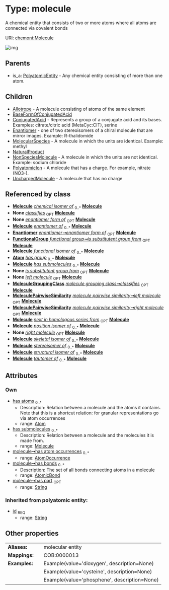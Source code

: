 
# Type: molecule


A chemical entity that consists of two or more atoms where all atoms are connected via covalent bonds

URI: [chemont:Molecule](https://w3id.org/chemont/Molecule)


![img](http://yuml.me/diagram/nofunky;dir:TB/class/[UnchargedMolecule],[PolyatomicIon],[PolyatomicEntity],[NonSpeciesMolecule],[NaturalProduct],[MoleculePairwiseSimilarity],[MoleculeGroupingClass],[Atom]<has%20atoms%200..*-%20[Molecule&#124;has_part:string%20%3F;id(i):string],[Molecule]<has%20submolecules%200..*-%20[Molecule],[AtomicBond]<has%20bonds%200..*-++[Molecule],[AtomOccurrence]<has%20atom%20occurrences%200..*-++[Molecule],[Enantiomer]-%20enantiomer%20form%20of%200..1>[Molecule],[FunctionalGroup]-%20is%20substitutent%20group%20from%200..1>[Molecule],[MoleculeGroupingClass]-%20classifies%200..1>[Molecule],[MoleculePairwiseSimilarity]-%20left%20molecule%200..1>[Molecule],[MoleculePairwiseSimilarity]-%20right%20molecule%200..1>[Molecule],[Molecule]^-[UnchargedMolecule],[Molecule]^-[PolyatomicIon],[Molecule]^-[NonSpeciesMolecule],[Molecule]^-[NaturalProduct],[Molecule]^-[MolecularSpecies],[Molecule]^-[Enantiomer],[Molecule]^-[ConjugatedAcid],[Molecule]^-[BaseFormOfConjugatedAcid],[Molecule]^-[Allotrope],[PolyatomicEntity]^-[Molecule],[MolecularSpecies],[FunctionalGroup],[Enantiomer],[ConjugatedAcid],[BaseFormOfConjugatedAcid],[AtomicBond],[AtomOccurrence],[Atom],[Allotrope])

## Parents

 *  is_a: [PolyatomicEntity](PolyatomicEntity.md) - Any chemical entity consisting of more than one atom.

## Children

 * [Allotrope](Allotrope.md) - A molecule consisting of atoms of the same element
 * [BaseFormOfConjugatedAcid](BaseFormOfConjugatedAcid.md)
 * [ConjugatedAcid](ConjugatedAcid.md) - Represents a group of a conjugate acid and its bases. Examples: citrate/citric acid (MetaCyc:CIT), serine
 * [Enantiomer](Enantiomer.md) - one of two stereoisomers of a chiral molecule that are mirror images. Example: R-thalidomide
 * [MolecularSpecies](MolecularSpecies.md) - A molecule in which the units are identical. Example: methyl
 * [NaturalProduct](NaturalProduct.md)
 * [NonSpeciesMolecule](NonSpeciesMolecule.md) - A molecule in which the units are not identical. Example: sodium chloride
 * [PolyatomicIon](PolyatomicIon.md) - A molecule that has a charge. For example, nitrate (NO3-).
 * [UnchargedMolecule](UnchargedMolecule.md) - A molecule that has no charge

## Referenced by class

 *  **[Molecule](Molecule.md)** *[chemical isomer of](chemical_isomer_of.md)*  <sub>0..*</sub>  **[Molecule](Molecule.md)**
 *  **None** *[classifies](classifies.md)*  <sub>OPT</sub>  **[Molecule](Molecule.md)**
 *  **None** *[enantiomer form of](enantiomer_form_of.md)*  <sub>OPT</sub>  **[Molecule](Molecule.md)**
 *  **[Molecule](Molecule.md)** *[enantiomer of](enantiomer_of.md)*  <sub>0..*</sub>  **[Molecule](Molecule.md)**
 *  **[Enantiomer](Enantiomer.md)** *[enantiomer➞enantiomer form of](enantiomer_enantiomer_form_of.md)*  <sub>OPT</sub>  **[Molecule](Molecule.md)**
 *  **[FunctionalGroup](FunctionalGroup.md)** *[functional group➞is substitutent group from](functional_group_is_substitutent_group_from.md)*  <sub>OPT</sub>  **[Molecule](Molecule.md)**
 *  **[Molecule](Molecule.md)** *[functional isomer of](functional_isomer_of.md)*  <sub>0..*</sub>  **[Molecule](Molecule.md)**
 *  **[Atom](Atom.md)** *[has group](has_group.md)*  <sub>0..*</sub>  **[Molecule](Molecule.md)**
 *  **[Molecule](Molecule.md)** *[has submolecules](has_submolecules.md)*  <sub>0..*</sub>  **[Molecule](Molecule.md)**
 *  **None** *[is substitutent group from](is_substitutent_group_from.md)*  <sub>OPT</sub>  **[Molecule](Molecule.md)**
 *  **None** *[left molecule](left_molecule.md)*  <sub>OPT</sub>  **[Molecule](Molecule.md)**
 *  **[MoleculeGroupingClass](MoleculeGroupingClass.md)** *[molecule grouping class➞classifies](molecule_grouping_class_classifies.md)*  <sub>OPT</sub>  **[Molecule](Molecule.md)**
 *  **[MoleculePairwiseSimilarity](MoleculePairwiseSimilarity.md)** *[molecule pairwise similarity➞left molecule](molecule_pairwise_similarity_left_molecule.md)*  <sub>OPT</sub>  **[Molecule](Molecule.md)**
 *  **[MoleculePairwiseSimilarity](MoleculePairwiseSimilarity.md)** *[molecule pairwise similarity➞right molecule](molecule_pairwise_similarity_right_molecule.md)*  <sub>OPT</sub>  **[Molecule](Molecule.md)**
 *  **[Molecule](Molecule.md)** *[next in homologous series from](next_in_homologous_series_from.md)*  <sub>OPT</sub>  **[Molecule](Molecule.md)**
 *  **[Molecule](Molecule.md)** *[position isomer of](position_isomer_of.md)*  <sub>0..*</sub>  **[Molecule](Molecule.md)**
 *  **None** *[right molecule](right_molecule.md)*  <sub>OPT</sub>  **[Molecule](Molecule.md)**
 *  **[Molecule](Molecule.md)** *[skeletal isomer of](skeletal_isomer_of.md)*  <sub>0..*</sub>  **[Molecule](Molecule.md)**
 *  **[Molecule](Molecule.md)** *[stereoisomer of](stereoisomer_of.md)*  <sub>0..*</sub>  **[Molecule](Molecule.md)**
 *  **[Molecule](Molecule.md)** *[structural isomer of](structural_isomer_of.md)*  <sub>0..*</sub>  **[Molecule](Molecule.md)**
 *  **[Molecule](Molecule.md)** *[tautomer of](tautomer_of.md)*  <sub>0..*</sub>  **[Molecule](Molecule.md)**

## Attributes


### Own

 * [has atoms](has_atoms.md)  <sub>0..*</sub>
    * Description: Relation between a molecule and the atoms it contains. Note that this is a shortcut relation: for granular representations go via atom occurrences
    * range: [Atom](Atom.md)
 * [has submolecules](has_submolecules.md)  <sub>0..*</sub>
    * Description: Relation between a molecule and the molecules it is made from.
    * range: [Molecule](Molecule.md)
 * [molecule➞has atom occurrences](molecule_has_atom_occurrences.md)  <sub>0..*</sub>
    * range: [AtomOccurrence](AtomOccurrence.md)
 * [molecule➞has bonds](molecule_has_bonds.md)  <sub>0..*</sub>
    * Description: The set of all bonds connecting atoms in a molecule
    * range: [AtomicBond](AtomicBond.md)
 * [molecule➞has part](molecule_has_part.md)  <sub>OPT</sub>
    * range: [String](types/String.md)

### Inherited from polyatomic entity:

 * [id](id.md)  <sub>REQ</sub>
    * range: [String](types/String.md)

## Other properties

|  |  |  |
| --- | --- | --- |
| **Aliases:** | | molecular entity |
| **Mappings:** | | COB:0000013 |
| **Examples:** | | Example(value='dioxygen', description=None) |
|  | | Example(value='cysteine', description=None) |
|  | | Example(value='phosphene', description=None) |

